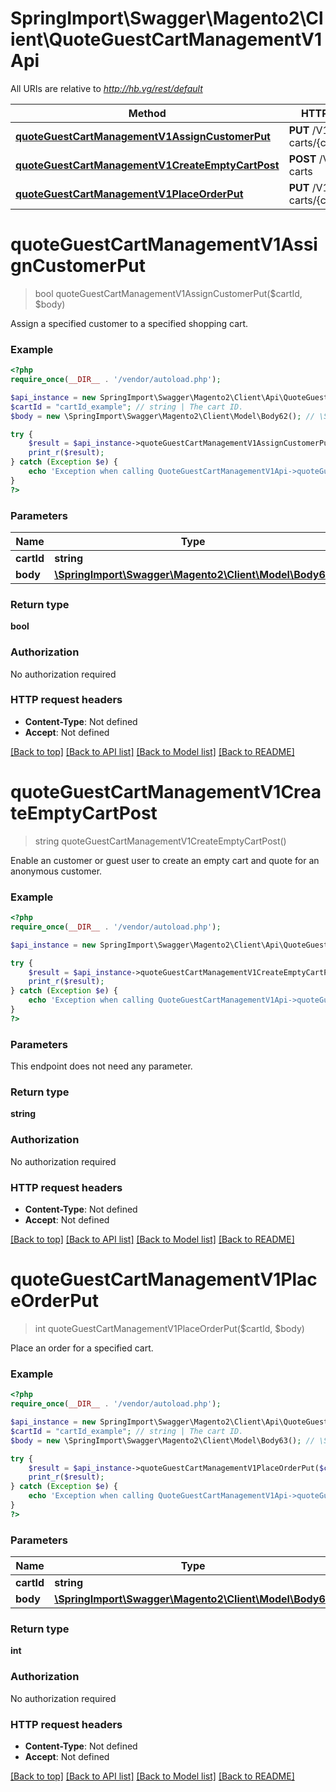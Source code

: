 # SpringImport\Swagger\Magento2\Client\QuoteGuestCartManagementV1Api

All URIs are relative to *http://hb.vg/rest/default*

Method | HTTP request | Description
------------- | ------------- | -------------
[**quoteGuestCartManagementV1AssignCustomerPut**](QuoteGuestCartManagementV1Api.md#quoteGuestCartManagementV1AssignCustomerPut) | **PUT** /V1/guest-carts/{cartId} | 
[**quoteGuestCartManagementV1CreateEmptyCartPost**](QuoteGuestCartManagementV1Api.md#quoteGuestCartManagementV1CreateEmptyCartPost) | **POST** /V1/guest-carts | 
[**quoteGuestCartManagementV1PlaceOrderPut**](QuoteGuestCartManagementV1Api.md#quoteGuestCartManagementV1PlaceOrderPut) | **PUT** /V1/guest-carts/{cartId}/order | 


# **quoteGuestCartManagementV1AssignCustomerPut**
> bool quoteGuestCartManagementV1AssignCustomerPut($cartId, $body)



Assign a specified customer to a specified shopping cart.

### Example
```php
<?php
require_once(__DIR__ . '/vendor/autoload.php');

$api_instance = new SpringImport\Swagger\Magento2\Client\Api\QuoteGuestCartManagementV1Api();
$cartId = "cartId_example"; // string | The cart ID.
$body = new \SpringImport\Swagger\Magento2\Client\Model\Body62(); // \SpringImport\Swagger\Magento2\Client\Model\Body62 | 

try {
    $result = $api_instance->quoteGuestCartManagementV1AssignCustomerPut($cartId, $body);
    print_r($result);
} catch (Exception $e) {
    echo 'Exception when calling QuoteGuestCartManagementV1Api->quoteGuestCartManagementV1AssignCustomerPut: ', $e->getMessage(), PHP_EOL;
}
?>
```

### Parameters

Name | Type | Description  | Notes
------------- | ------------- | ------------- | -------------
 **cartId** | **string**| The cart ID. |
 **body** | [**\SpringImport\Swagger\Magento2\Client\Model\Body62**](../Model/\SpringImport\Swagger\Magento2\Client\Model\Body62.md)|  | [optional]

### Return type

**bool**

### Authorization

No authorization required

### HTTP request headers

 - **Content-Type**: Not defined
 - **Accept**: Not defined

[[Back to top]](#) [[Back to API list]](../../README.md#documentation-for-api-endpoints) [[Back to Model list]](../../README.md#documentation-for-models) [[Back to README]](../../README.md)

# **quoteGuestCartManagementV1CreateEmptyCartPost**
> string quoteGuestCartManagementV1CreateEmptyCartPost()



Enable an customer or guest user to create an empty cart and quote for an anonymous customer.

### Example
```php
<?php
require_once(__DIR__ . '/vendor/autoload.php');

$api_instance = new SpringImport\Swagger\Magento2\Client\Api\QuoteGuestCartManagementV1Api();

try {
    $result = $api_instance->quoteGuestCartManagementV1CreateEmptyCartPost();
    print_r($result);
} catch (Exception $e) {
    echo 'Exception when calling QuoteGuestCartManagementV1Api->quoteGuestCartManagementV1CreateEmptyCartPost: ', $e->getMessage(), PHP_EOL;
}
?>
```

### Parameters
This endpoint does not need any parameter.

### Return type

**string**

### Authorization

No authorization required

### HTTP request headers

 - **Content-Type**: Not defined
 - **Accept**: Not defined

[[Back to top]](#) [[Back to API list]](../../README.md#documentation-for-api-endpoints) [[Back to Model list]](../../README.md#documentation-for-models) [[Back to README]](../../README.md)

# **quoteGuestCartManagementV1PlaceOrderPut**
> int quoteGuestCartManagementV1PlaceOrderPut($cartId, $body)



Place an order for a specified cart.

### Example
```php
<?php
require_once(__DIR__ . '/vendor/autoload.php');

$api_instance = new SpringImport\Swagger\Magento2\Client\Api\QuoteGuestCartManagementV1Api();
$cartId = "cartId_example"; // string | The cart ID.
$body = new \SpringImport\Swagger\Magento2\Client\Model\Body63(); // \SpringImport\Swagger\Magento2\Client\Model\Body63 | 

try {
    $result = $api_instance->quoteGuestCartManagementV1PlaceOrderPut($cartId, $body);
    print_r($result);
} catch (Exception $e) {
    echo 'Exception when calling QuoteGuestCartManagementV1Api->quoteGuestCartManagementV1PlaceOrderPut: ', $e->getMessage(), PHP_EOL;
}
?>
```

### Parameters

Name | Type | Description  | Notes
------------- | ------------- | ------------- | -------------
 **cartId** | **string**| The cart ID. |
 **body** | [**\SpringImport\Swagger\Magento2\Client\Model\Body63**](../Model/\SpringImport\Swagger\Magento2\Client\Model\Body63.md)|  | [optional]

### Return type

**int**

### Authorization

No authorization required

### HTTP request headers

 - **Content-Type**: Not defined
 - **Accept**: Not defined

[[Back to top]](#) [[Back to API list]](../../README.md#documentation-for-api-endpoints) [[Back to Model list]](../../README.md#documentation-for-models) [[Back to README]](../../README.md)


